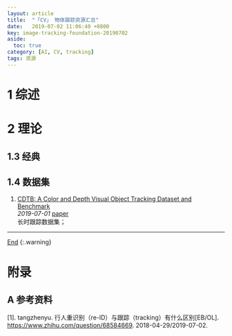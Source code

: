 ```yaml
---
layout: article
title:  "「CV」 物体跟踪资源汇总"
date:   2019-07-02 11:06:40 +0800
key: image-tracking-foundation-20190702
aside:
  toc: true
category: [AI, CV, tracking]
tags: 资源
---
```

<span id='head'></span>

<!--more-->  


# 1 综述

# 2 理论

## 1.3 经典

## 1.4 数据集
1. [CDTB: A Color and Depth Visual Object Tracking Dataset and Benchmark](http://cn.arxiv.org/abs/1907.00618)   
*2019-07-01* [paper](https://arxiv.org/abs/1907.00618)   
长时跟踪数据集；   

-------------------  
[End](#head)
{:.warning}  


# 附录
## A 参考资料
[1]. tangzhenyu. 行人重识别（re-ID）与跟踪（tracking）有什么区别[EB/OL]. <https://www.zhihu.com/question/68584669>. 2018-04-29/2019-07-02.   
